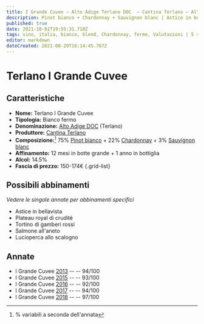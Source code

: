 ```yaml
---
title: I Grande Cuvee – Alto Adige Terlano DOC  – Cantina Terlano – Alto-Adige (IT) – 150-174€ – 5★
description: Pinot bianco + Chardonnay + Sauvignon blanc | Astice in bellavista – Plateau royal di crudité – Tortino di gamberi rossi – Salmone all'aneto – Lucioperca allo scalogno
published: true
date: 2021-10-01T19:55:31.710Z
tags: vino, italia, bianco, blend, Chardonnay, fermo, Valutazioni | 5 stelle, Regione vino | Alto-Adige, Pinot bianco, Sauvignon blanc, Astice in bellavista, Plateau royal di crudité, Tortino di gamberi rossi, Salmone all'aneto, Lucioperca allo scalogno, Prezzi | 150-174€
editor: markdown
dateCreated: 2021-08-29T16:14:45.767Z
---
```


# Terlano I Grande Cuvee

## Caratteristiche
- **Nome:** Terlano I Grande Cuvee
- **Tipologia:** Bianco fermo 
- **Denominazione:** [Alto Adige DOC](/denominazioni/Italia/Alto-Adige/DOC/Alto-Adige) (Terlano)
- **Produttore:** [Cantina Terlano](/produttori/Italia/Alto-Adige/Cantina-Terlano) 
- **Composizione:**[^1] 75% [Pinot bianco](/vitigni/Francia/bacca-bianca/pinot-bianco) + 22% [Chardonnay](/vitigni/Francia/bacca-bianca/chardonnay) + 3% [Sauvignon blanc](/vitigni/Francia/bacca-bianca/sauvignon-blanc)
- **Affinamento:** 12 mesi in botte grande + 1 anno in bottiglia
- **Alcol:** 14.5%
- **Fascia di prezzo:** 150-174€
{.grid-list}

## Possibili abbinamenti
*Vedere le singole annate per abbinamenti specifici*

- Astice in bellavista
- Plateau royal di crudité
- Tortino di gamberi rossi
- Salmone all'aneto
- Lucioperca allo scalogno

## Annate
- I Grande Cuvee [2013](/vini/Italia/Alto-Adige/Cantina-Terlano/I-Grande-Cuvee/2013) -- <span class="star-5"></span> -- 94/100
- I Grande Cuvee [2015](/vini/Italia/Alto-Adige/Cantina-Terlano/I-Grande-Cuvee/2015) -- <span class="star-5"></span> -- 93/100
- I Grande Cuvee [2016](/vini/Italia/Alto-Adige/Cantina-Terlano/I-Grande-Cuvee/2016) -- <span class="star-5"></span> -- 92/100
- I Grande Cuvee [2017](/vini/Italia/Alto-Adige/Cantina-Terlano/I-Grande-Cuvee/2017) -- <span class="star-5"></span> -- 94/100
- I Grande Cuvee [2018](/vini/Italia/Alto-Adige/Cantina-Terlano/I-Grande-Cuvee/2018) -- <span class="star-5"></span> -- 97/100

 [^1]: % variabili a seconda dell'annata
 